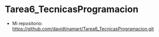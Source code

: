 # Tarea6_TecnicasProgramacion

* Mi repositorio: https://github.com/davidtinamart/Tarea6_TecnicasProgramacion.git
